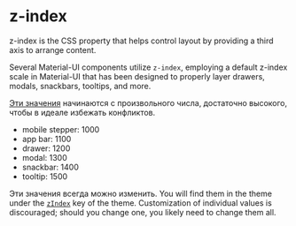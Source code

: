 # z-index

<p class="description">z-index is the CSS property that helps control layout by providing a third axis to arrange content.</p>

Several Material-UI components utilize `z-index`, employing a default z-index scale in Material-UI that has been designed to properly layer drawers, modals, snackbars, tooltips, and more.

[Эти значения](https://github.com/mui-org/material-ui/blob/master/packages/material-ui/src/styles/zIndex.js) начинаются с произвольного числа, достаточно высокого, чтобы в идеале избежать конфликтов.

- mobile stepper: 1000
- app bar: 1100
- drawer: 1200
- modal: 1300
- snackbar: 1400
- tooltip: 1500

Эти значения всегда можно изменить. You will find them in the theme under the [`zIndex`](/customization/default-theme/?expend-path=$.zIndex) key of the theme. Customization of individual values is discouraged; should you change one, you likely need to change them all.